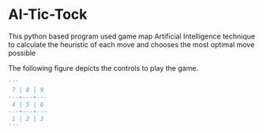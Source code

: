 # AI-Tic-Tock
This python based program used game map Artificial Intelligence technique  to calculate the heuristic of each move and chooses the most optimal move possible

The following figure depicts the controls to play the game.


```python
'''
 7 | 8 | 9 
---+---+---
 4 | 5 | 6 
---+---+---
 1 | 2 | 3
'''
```
